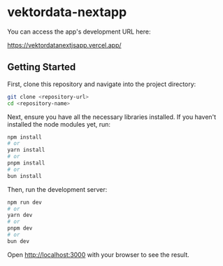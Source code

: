 # vektordata-nextapp

You can access the app's development URL here:

https://vektordatanextjsapp.vercel.app/

## Getting Started

First, clone this repository and navigate into the project directory:

```bash
git clone <repository-url>
cd <repository-name>
```

Next, ensure you have all the necessary libraries installed. If you haven't installed the node modules yet, run:

```bash
npm install
# or
yarn install
# or
pnpm install
# or
bun install
```

Then, run the development server:

```bash
npm run dev
# or
yarn dev
# or
pnpm dev
# or
bun dev
```

Open [http://localhost:3000](http://localhost:3000) with your browser to see the result.
